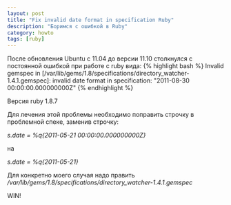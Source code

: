 ```yaml
---
layout: post
title: "Fix invalid date format in specification Ruby"
description: "Боримся с ошибкой в Ruby"
category: howto
tags: [ruby]
---
```

После обновления Ubuntu с 11.04 до версии 11.10 столкнулся с постоянной ошибкой при работе с ruby вида:
{% highlight bash %}
Invalid gemspec in [/var/lib/gems/1.8/specifications/directory_watcher-1.4.1.gemspec]: invalid date format in specification: "2011-08-30 00:00:00.000000000Z"
{% endhighlight %}

Версия ruby 1.8.7

Для лечения этой проблемы необходимо поправить строчку в проблемной спеке, заменив строчку:

*s.date = %q{2011-05-21 00:00:00.000000000Z}*

на

*s.date = %q{2011-05-21}*

Для конкретно моего случая надо править */var/lib/gems/1.8/specifications/directory_watcher-1.4.1.gemspec*


WIN!